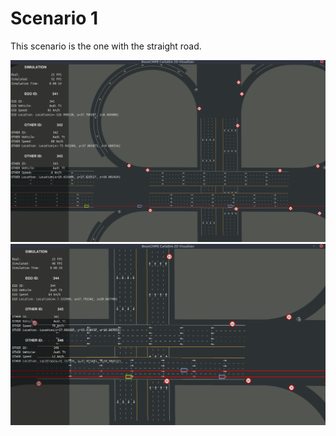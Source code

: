 # Scenario 1

This scenario is the one with the straight road.

![target speeds image](images/Screenshot%20from%202022-05-24%2021-23-20.png)
![target speeds image](images/Screenshot%20from%202022-05-24%2021-23-54.png)